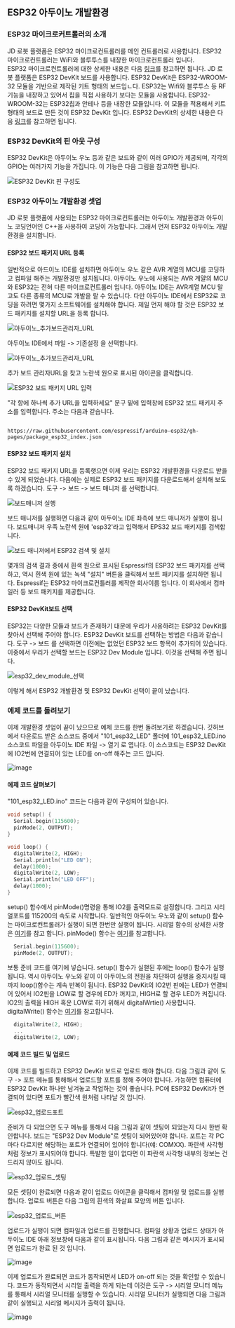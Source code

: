 ## ESP32 아두이노 개발환경

### ESP32 마이크로커트롤러의 소개 
JD 로봇 플랫폼은 ESP32 마이크로컨트롤러를 메인 컨트롤러로 사용합니다. ESP32 마이크로컨트롤러는 WiFI와 블루투스를 내장한 마이크로컨트롤러 입니다.  
ESP32 마이크로컨트롤러에 대한 상세한 내용은 다음 [링크](https://www.espressif.com/en/products/socs/esp32)를 참고하면 됩니다. 
JD 로봇 플랫폼은 ESP32 DevKit 보드를 사용합니다. ESP32 DevKit은 ESP32-WROOM-32 모듈을 기반으로 제작된 키트 형태의 보드입ㄴ다. 
ESP32는 Wifi와 블루투스 등 RF 기능을 내장하고 있어서 칩을 직접 사용하기 보다는 모듈을 사용합니다. ESP32-WROOM-32는 ESP32칩과 안테나 등을 내장한 모듈입니다. 이 모듈을 적용해서 키트 형태의 보드로 만든 것이 ESP32 DevKit 입니다. ESP32 DevKit의 상세한 내용은 다음 [링크](https://docs.espressif.com/projects/esp-idf/en/latest/esp32/hw-reference/esp32/user-guide-devkitm-1.html)를 참고하면 됩니다.  

### ESP32 DevKit의 핀 아웃 구성 
ESP32 DevKit은 아두이노 우노 등과 같은 보드와 같이 여러 GPIO가 제공되며, 각각의 GPIO는 여러가지 기능을 가집니다. 이 기능은 다음 그림을 참고하면 됩니다. 

![ESP32 DevKit 핀 구성도](./assets/96219601/6e1b1d45-2421-49db-bc5f-6f7fe4d508e5)

### ESP32 아두이노 개발환경 셋업 
JD 로봇 플랫폼에 사용되는 ESP32 마이크로컨트롤러는 아두이노 개발환경과 아두이노 코딩언어인 C++을 사용하여 코딩이 가능합니다. 그래서 먼저 ESP32 아두이노 개발환경을 설치합니다. 

#### ESP32 보드 패키지 URL 등록 
일반적으로 아드이노 IDE를 설치하면 아두이노 우노 같은 AVR 계열의 MCU를 코딩하고 컴파일 해주는 개발환경만 설치됩니다. 아두이노 우노에 사용되는 AVR 계얄의 MCU와 ESP32는 전혀 다른 마이크로컨트롤러 입니다. 아두이노 IDE는 AVR계열 MCU 말고도 다른 종류의 MCU로 개발을 랄 수 있습니다. 다만 아두이노 IDE에서 ESP32로 코딩을 하려면 몇가지 소프트웨어를 설치해야 합니다. 제일 먼저 해야 할 것은 ESP32 보드 패키지를 설치할 URL을 등록 합니다.  

![아두이노_추가보드관리자_URL](https://github.com/JD-edu/JD_robot_platform/assets/96219601/efedb533-9a73-4792-8845-529884fd84f1)


아두이노 IDE에서 파일 -> 기존설정 을 선택합니다. 

![아두이노_추가보드관리자_URL](https://github.com/JD-edu/JD_robot_platform/assets/96219601/076796bc-8929-487b-b8b1-3f4da946f33a)

추가 보드 관리자URL을 찾고 노란색 원으로 표시된 아이콘을 클릭합니다. 

![ESP32 보드 패키지 URL 입력](https://github.com/JD-edu/JD_robot_platform/assets/96219601/12ce305f-2bdf-4d5c-a3de-95bf9c5463d5)

"각 항에 하나씩 추가 URL을 입력하세요" 문구 밑에 입력창에 ESP32 보드 패키지 주소를 입력합니다. 주소는 다음과 같습니다. 

<pre><code>
https://raw.githubusercontent.com/espressif/arduino-esp32/gh-pages/package_esp32_index.json
</code></pre>

#### ESP32 보드 패키지 설치 
ESP32 보드 패키지 URL을 등록햇으면 이제 우리는 ESP32 개발환경을 다운로드 받을 수 있게 되었습니다. 다음에는 실제로 ESP32 보드 패키지를 다운로드해서 설치해 보도록 하겠습니다. 도구 -> 보드 -> 보드 매니저 를 선택합니다. 

![보드매니저 실행](https://github.com/JD-edu/JD_robot_platform/assets/96219601/0dce6db5-7548-4db8-af36-a6934a0487ad)

보드 매니저를 실행하면 다음과 같이 아두이노 IDE 좌측에 보드 매니저가 실행이 됩니다. 보드매니저 우족 노란색 원에 'esp32'라고 입력해서 EPS32 보드 패키지를 검색합니다. 

![보드 매니저에서 ESP32 검색 및 설치](https://github.com/JD-edu/JD_robot_platform/assets/96219601/db53d904-b44e-4df1-b3f2-cb8ce5b553f4)

몇개의 검색 결과 중에서 흰색 원으로 표시된 Espressif의 ESP32 보드 패키지를 선택하고, 역시 흰색 원에 있는 녹색 "설치" 버튼을 클릭해서 보트 패키지를 설치하면 됩니다. Espressif는 ESP32 마이크로컨틀러를 제작한 회사이름 입니다. 이 회사에서 컴파일러 등 보드 패키지를 제공합니다. 

#### ESP32 DevKit보드 선택 
ESP32는 다양한 모듈과 보드가 존재하기 대문에 우리가 사용하려는 ESP32 DevKit를 찾아서 선택해 주어야 합니다. ESP32 DevKit 보드를 선택하는 방법은 다음과 같습니다. 도구 -> 보드 를 선택하면 이전에는 없었던 ESP32 보드 항목이 추가되어 있습니다. 이중에서 우리가 선택할 보드는 ESP32 Dev Module 입니다. 이것을 선택해 주면 됩니다. 

![esp32_dev_module_선택](https://github.com/JD-edu/JD_robot_platform/assets/96219601/cfbb4ef5-2f90-487d-ab1e-293e8f54cbd3)

이렇게 해서 ESP32 개발환경 및 ESP32 DevKit 선택이 끝이 났습니다. 

### 에제 코드를 돌려보기 
이제 개발환경 셋업이 끝이 났으므로 예제 코드를 한번 돌려보기로 하겠습니다. 깃허브에서 다운로드 받은 소스코드 중에서 "101_esp32_LED" 폴더에 101_esp32_LED.ino 소스코드 파일을 아두이노 IDE 파일 -> 열기 로 엽니다. 이 소스코드는 ESP32 DevKit에 IO2번에 연결되어 있는 LED를 on-off 해주는 코드 입니다. 

![image](https://github.com/JD-edu/JD_robot_platform/assets/96219601/79d12d40-da8d-420f-89ad-040c7e084aba)

#### 에제 코드 살펴보기
"101_esp32_LED.ino" 코드는 다음과 같이 구성되어 있습니다. 

```C
void setup() {
  Serial.begin(115600);
  pinMode(2, OUTPUT);
}

void loop() {
  digitalWrite(2, HIGH);
  Serial.println("LED ON");
  delay(1000);
  digitalWrite(2, LOW);
  Serial.println("LED OFF");
  delay(1000);
}
```

setup() 함수에서 pinMode()명령을 통해 IO2를 출력모드로 설정합니다. 그리고 시리얼포트를 115200의 속도로 시작합니다. 일반적인 아두이노 우노와 같이 setup() 함수는 마이크로컨트롤러가 실행이 되면 한번만 실행이 됩니다. 시리얼 함수의 상세한 사항은 [여기](https://www.arduino.cc/reference/ko/language/functions/communication/serial/)를 참고 합니다. pinMode() 함수는 [여기](https://www.arduino.cc/reference/ko/language/functions/digital-io/pinmode/)를 참고합니다.  

```C
  Serial.begin(115600);
  pinMode(2, OUTPUT);
```

보통 준비 코드를 여기에 넣습니다. setup() 함수가 실핻된 후에는 loop() 함수가 실행됩니다. 역시 아두이노 우노와 같이 이 아두이노의 전원을 차단하여 실행을 중지시킬 때까지 loop()함수는 계속 반복이 됩니다. ESP32 DevKit의 IO2번 핀에는 LED가 연결되어 있어서 IO2핀을 LOW로 할 경우에 ED가 꺼지고, HIGH로 할 경우 LED가 켜집니다. IO2의 출력을 HIGH 혹운 LOW로 하기 위해서 digitalWrtie() 사용합니다. digitalWrite() 함수는 [여기](https://www.arduino.cc/reference/ko/language/functions/digital-io/digitalwrite/)를 참고합니다. 

```C
  digitalWrite(2, HIGH);
  ...
  digitalWrite(2, LOW);
```

#### 예제 코드 빌드 및 업로드 
이제 코드를 빌드하고 ESP32 DevKit 보드로 업로드 해야 합니다. 다음 그림과 같이 도구 -> 포트  메뉴를 통해해서 업로드할 포트를 정해 주어야 합니다. 가능하면 컴퓨터에 ESP32 DevKit 하나만 남겨놓고 작업하는 것이 좋습니다. PC에 ESP32 DevKit가 연결되어 있다면 포트가 빨간색 원처럼 나타날 것 입니다.  

![esp32_업로드포트](https://github.com/JD-edu/JD_robot_platform/assets/96219601/26f9abbf-4b05-4251-83e7-06a7bb37ed9c)

준비가 다 되었으면 도구 메뉴를 통해서 다음 그림과 같이 셋팅이 되었는지 다시 한번 확인합니다. 보드는 "ESP32 Dev Module"로 셋팅이 되어있어야 합니다. 포트는 각 PC마다 다르지만 해당하는 포트가 연결되어 있어야 합니다(얘: COMXX). 파란색 사각형 처럼 정보가 표시되어야 합니다. 특뱔한 일이 없다면 이 파란색 사각형 내부의 정보는 건드리지 않아도 됩니다. 

![esp32_업로드_셋팅](https://github.com/JD-edu/JD_robot_platform/assets/96219601/d189a1f6-5bd8-46c6-a811-0c0c3b7a81fe)

모든 셋팅이 완료되면 다음과 같이 업로드 아이콘을 클릭해서 컴파일 및 업로드를 실행합니다. 업로드 버튼은 다음 그림의 흰색의 화살표 모양의 버튼 입니다. 

![esp32_업로드_버튼](https://github.com/JD-edu/JD_robot_platform/assets/96219601/b3b6040f-0375-4591-8608-91e8fcbb5910)

업로드가 실행이 되면 컴파일과 업로드를 진행합니다. 컴파일 상황과 업로드 상태가 아두이노 IDE 아래 정보창에 다음과 같이 표시됩니다. 다음 그림과 같은 메시지가 표시되면 업로드가 완료 된 것 입니다. 

![image](https://github.com/JD-edu/JD_robot_platform/assets/96219601/a1f549d6-af8e-453f-a234-9ef4f59ca51d)

이제 업로드가 완료되면 코드가 동작되면서 LED가 on-off 되는 것을 확인할 수 있습니다. 코드가 동작되면서 시리얼 출력을 하게 되는데 이것은 도구 -> 시리얼 모니터 메뉴를 통해서 시리얼 모니터를 실행할 수 있습니다. 시리얼 모니터가 실행되면 다음 그림과 같이 실행되고 시리얼 메시지가 출력이 됩니다. 

![image](https://github.com/JD-edu/JD_robot_platform/assets/96219601/7dd8afa3-3e2f-41b2-8e7e-b8059a55d9ab)











